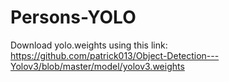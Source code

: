 # Persons-YOLO

Download yolo.weights using this link: 
https://github.com/patrick013/Object-Detection---Yolov3/blob/master/model/yolov3.weights
